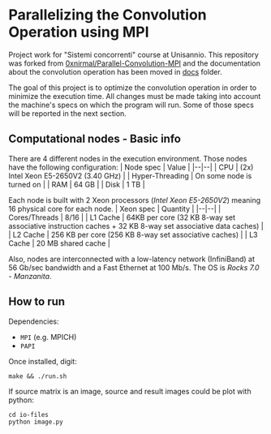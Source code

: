 # Parallelizing the Convolution Operation using MPI

Project work for "Sistemi concorrenti" course at Unisannio. This repository was forked from [0xnirmal/Parallel-Convolution-MPI](https://github.com/0xnirmal/Parallel-Convolution-MPI) and the documentation about the convolution operation has been moved in [docs](https://github.com/luigiocone/Parallel-Convolution-MPI/tree/master/docs) folder.

The goal of this project is to optimize the convolution operation in order to minimize the execution time. All changes must be made taking into account the machine's specs on which the program will run. Some of those specs will be reported in the next section.

## Computational nodes - Basic info
There are 4 different nodes in the execution environment. Those nodes have the following configuration:
| Node spec | Value |
|--|--|
| CPU | (2x) Intel Xeon E5-2650V2 (3.40 GHz) |
| Hyper-Threading | On some node is turned on |
| RAM | 64 GB |
| Disk | 1 TB |

Each node is built with 2 Xeon processors (_Intel Xeon E5-2650V2_) meaning 16 physical core for each node.
| Xeon spec | Quantity |
|--|--|
| Cores/Threads | 8/16 |
| L1 Cache | 64KB per core (32 KB 8-way set associative instruction caches + 32 KB 8-way set associative data caches) |
| L2 Cache | 256 KB per core (256 KB 8-way set associative caches) |
| L3 Cache | 20 MB shared cache |

Also, nodes are interconnected with a low-latency network (InfiniBand) at 56 Gb/sec bandwidth and a Fast Ethernet at 100 Mb/s. The OS is _Rocks 7.0 - Manzanita_.

## How to run
Dependencies: 
- `MPI` (e.g. MPICH) 
- `PAPI` 

Once installed, digit: 
```
make && ./run.sh
```
If source matrix is an image, source and result images could be plot with python:
```
cd io-files
python image.py
```
